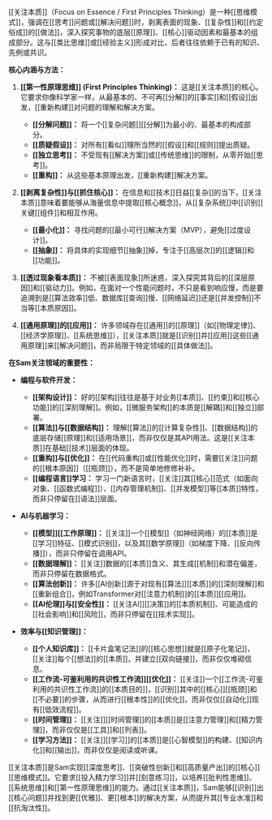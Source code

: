 [[关注本质]]（Focus on Essence / First Principles Thinking）是一种[[思维模式]]，强调在[[思考]]问题或[[解决问题]]时，剥离表面的现象、[[复杂性]]和[[约定俗成]]的[[做法]]，深入探究事物的底层[[原理]]、[[核心]]驱动因素和最基本的组成部分。这与[[类比思维]]或[[经验主义]]形成对比，后者往往依赖于已有的知识、先例或共识。

**核心内涵与方法：**

1.  **[[第一性原理思维]] (First Principles Thinking)：** 这是[[关注本质]]的核心。它要求你像科学家一样，从最基本的、不可再[[分解]]的[[事实]]和[[假设]]出发，[[重新构建]]对问题的理解和解决方案。
    *   **[[分解问题]]：** 将一个[[复杂问题]][[分解]]为最小的、最基本的构成部分。
    *   **[[质疑假设]]：** 对所有[[看似]]理所当然的[[假设]]和[[规则]]提出质疑。
    *   **[[独立思考]]：** 不受现有[[解决方案]]或[[传统思维]]的限制，从零开始[[思考]]。
    *   **[[重构]]：** 从这些基本原理出发，[[重新构建]]解决方案。

2.  **[[剥离复杂性]]与[[抓住核心]]：** 在信息和[[技术]]日益[[复杂]]的当下，[[关注本质]]意味着要能够从海量信息中提取[[核心概念]]，从[[复杂系统]]中[[识别]]关键[[组件]]和相互作用。
    *   **[[最小化]]：** 寻找问题的[[最小可行]]解决方案（MVP），避免[[过度设计]]。
    *   **[[抽象]]：** 将具体的实现细节[[抽象]]掉，专注于[[高层次]]的[[逻辑]]和[[功能]]。

3.  **[[透过现象看本质]]：** 不被[[表面现象]]所迷惑，深入探究其背后的[[深层原因]]和[[驱动力]]。例如，在面对一个性能问题时，不只是看到响应慢，而是要追溯到是[[算法效率]]低、数据库[[查询]]慢、[[网络延迟]]还是[[并发控制]]不当等[[本质原因]]。

4.  **[[通用原理]]的[[应用]]：** 许多领域存在[[通用]]的[[原理]]（如[[物理定律]]、[[经济学原理]]、[[系统思维]]），[[关注本质]]就是[[识别]]并[[应用]]这些[[通用原理]]来[[解决问题]]，而非局限于特定领域的[[具体做法]]。

**在Sam关注领域的重要性：**

*   **编程与软件开发：**
    *   **[[架构设计]]：** 好的[[架构]]往往是基于对业务[[本质]]、[[约束]]和[[核心功能]]的[[深刻理解]]。例如，[[微服务架构]]的本质是[[解耦]]和[[独立]]部署。
    *   **[[算法]]与[[数据结构]]：** 理解[[算法]]的[[计算复杂性]]、[[数据结构]]的底层存储[[原理]]和[[适用场景]]，而非仅仅是其API用法。这是[[关注本质]]在基础[[技术]]层面的体现。
    *   **[[重构]]与[[优化]]：** 在[[代码重构]]或[[性能优化]]时，需要[[关注]]问题的[[根本原因]]（[[瓶颈]]），而不是简单地修修补补。
    *   **[[编程语言]]学习：** 学习一门新语言时，[[关注]]其[[核心]]范式（如面向对象、[[函数式编程]]）、[[内存管理机制]]、[[并发模型]]等[[本质]]特性，而非只停留在[[语法]]层面。

*   **AI与机器学习：**
    *   **[[模型]][[工作原理]]：** [[关注]]一个[[模型]]（如神经网络）的[[本质]]是[[学习]]特征、[[模式识别]]，以及其[[数学原理]]（如梯度下降、[[反向传播]]），而非只停留在调用API。
    *   **[[数据理解]]：** [[关注]]数据的[[本质]]含义、其生成[[机制]]和潜在偏差，而非只停留在数据格式。
    *   **[[算法创新]]：** 许多[[AI创新]]源于对现有[[算法]][[本质]]的[[深刻理解]]和[[重新组合]]，例如Transformer对[[注意力机制]]的[[本质]][[应用]]。
    *   **[[AI伦理]]与[[安全性]]：** [[关注AI]][[决策]]的[[本质机制]]、可能造成的[[社会影响]]和[[风险]]，而非只停留在[[技术实现]]。

*   **效率与[[知识管理]]：**
    *   **[[个人知识库]]：** [[卡片盒笔记法]]的[[核心思想]]就是[[原子化笔记]]，[[关注]]每个[[想法]]的[[本质]]，并建立[[双向链接]]，而非仅仅堆砌信息。
    *   **[[工作流-可鉴利用的共识性工作流]][[优化]]：** [[关注]]一个[[工作流-可鉴利用的共识性工作流]]的[[本质目的]]，[[识别]]其中的[[核心]][[瓶颈]]和[[不必要]]的步骤，从而进行[[根本性]]的[[优化]]，而非仅仅[[自动化]]现有[[低效流程]]。
    *   **[[时间管理]]：** [[关注]][[时间管理]]的[[本质]]是[[注意力管理]]和[[精力管理]]，而非仅仅是[[工具]]和[[列表]]。
    *   **[[学习方法]]：** [[关注]][[学习]]的[[本质]]是[[心智模型]]的构建、[[知识内化]]和[[输出]]，而非仅仅是阅读或听课。

[[关注本质]]是Sam实现[[深度思考]]、[[突破性创新]]和[[高质量产出]]的[[核心]][[思维模式]]。它要求[[投入精力学习]]并[[刻意练习]]，以培养[[批判性思维]]、[[系统思维]]和[[第一性原理思维]]的能力。通过[[关注本质]]，Sam能够[[识别]]出[[核心问题]]并找到更[[优雅]]、更[[根本]]的解决方案，从而提升其[[专业水准]]和[[抗淘汰性]]。
